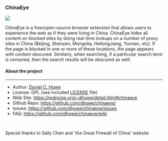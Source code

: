 ### ChinaEye

<img src="http://rednoise.org/daniel/img/chinaeye.jpg"/>

ChinaEye is a free/open-source browser extension that allows users to experience the web as if they were living in China. ChinaEye hides all content on blocked sites by doing real-time lookups on a number of proxy sites in China (Beijing, Shenzen, Mongolia, HeilongJiang, Yunnan, etc). If the page is blocked in one or more of these locations, the page appears with content obscured. Similarly, when searching, if a particular search term is censored, then the search results will be obscured as well.

#### About the project
--------
* Author:         [Daniel C. Howe](https://rednoise.org/daniel)
* License:			  GPL (see included [LICENSE](https://github.com/dhowe/RiTa/blob/master/LICENSE) file)
* Web Site:       https://rednoise.org/~dhowe/detail.html#chinaeye
* Github Repo:    https://github.com/dhowe/chinaeye/
* Issues:    https://github.com/dhowe/chinaeye/issues
* FAQ:    https://github.com/dhowe/chinaeye/wiki

<br>

Special thanks to Sally Chen and 'the Great Firewall of China' website

&nbsp;



